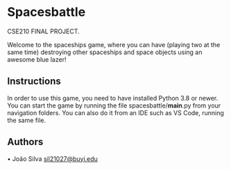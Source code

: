 # Spacesbattle
CSE210 FINAL PROJECT.

Welcome to the spaceships game, where you can have (playing two at the same time) destroying other spaceships and space objects using an awesome blue lazer!

## Instructions
In order to use this game, you need to have installed Python 3.8 or newer.
You can start the game by running the file spacesbattle/__main__.py from your navigation folders.
You can also do it from an IDE such as VS Code, running the same file.

## Authors
• João Silva
    sil21027@buyi.edu